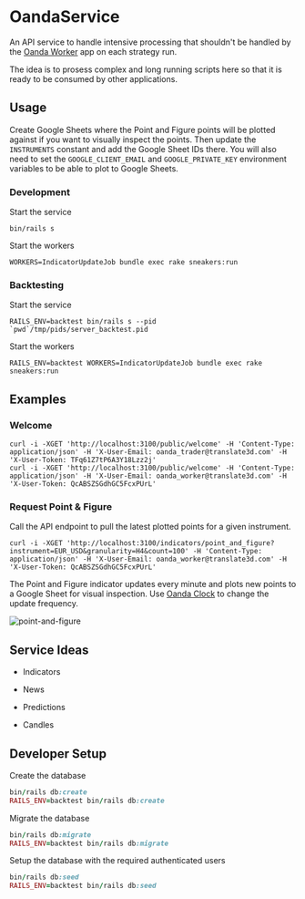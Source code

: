 # OandaService

An API service to handle intensive processing that shouldn't be handled by the [Oanda Worker](https://github.com/kobusjoubert/oanda_worker) app on each strategy run.

The idea is to prosess complex and long running scripts here so that it is ready to be consumed by other applications.

## Usage

Create Google Sheets where the Point and Figure points will be plotted against if you want to visually inspect the points. Then update the `INSTRUMENTS` constant and add the Google Sheet IDs there. You will also need to set the `GOOGLE_CLIENT_EMAIL` and `GOOGLE_PRIVATE_KEY` environment variables to be able to plot to Google Sheets.

### Development

Start the service

    bin/rails s

Start the workers

    WORKERS=IndicatorUpdateJob bundle exec rake sneakers:run

### Backtesting

Start the service

    RAILS_ENV=backtest bin/rails s --pid `pwd`/tmp/pids/server_backtest.pid

Start the workers

    RAILS_ENV=backtest WORKERS=IndicatorUpdateJob bundle exec rake sneakers:run

## Examples

### Welcome

    curl -i -XGET 'http://localhost:3100/public/welcome' -H 'Content-Type: application/json' -H 'X-User-Email: oanda_trader@translate3d.com' -H 'X-User-Token: TFq61Z7tP6A3Y18Lzz2j'
    curl -i -XGET 'http://localhost:3100/public/welcome' -H 'Content-Type: application/json' -H 'X-User-Email: oanda_worker@translate3d.com' -H 'X-User-Token: QcABSZSGdhGC5FcxPUrL'

### Request Point & Figure

Call the API endpoint to pull the latest plotted points for a given instrument.

    curl -i -XGET 'http://localhost:3100/indicators/point_and_figure?instrument=EUR_USD&granularity=H4&count=100' -H 'Content-Type: application/json' -H 'X-User-Email: oanda_worker@translate3d.com' -H 'X-User-Token: QcABSZSGdhGC5FcxPUrL'

The Point and Figure indicator updates every minute and plots new points to a Google Sheet for visual inspection. Use [Oanda Clock](https://github.com/kobusjoubert/oanda_clock) to change the update frequency.

![point-and-figure](https://user-images.githubusercontent.com/3071529/159260763-b1a0eec6-d9f0-45a3-a51c-d7591f8507f5.png)

## Service Ideas

* Indicators

* News

* Predictions

* Candles

## Developer Setup

Create the database

```ruby
bin/rails db:create
RAILS_ENV=backtest bin/rails db:create
```

Migrate the database

```ruby
bin/rails db:migrate
RAILS_ENV=backtest bin/rails db:migrate
```

Setup the database with the required authenticated users

```ruby
bin/rails db:seed
RAILS_ENV=backtest bin/rails db:seed
```
